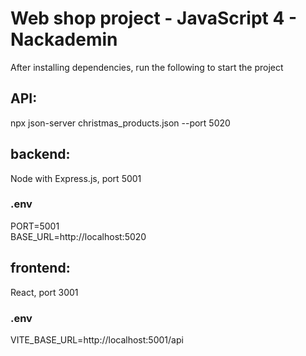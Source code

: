 # Web shop project - JavaScript 4 - Nackademin

After installing dependencies, run the following to start the project

## API:

npx json-server christmas_products.json --port 5020

## backend:

Node with Express.js, port 5001

### .env

PORT=5001  
BASE_URL=http://localhost:5020

## frontend:

React, port 3001

### .env

VITE_BASE_URL=http://localhost:5001/api
